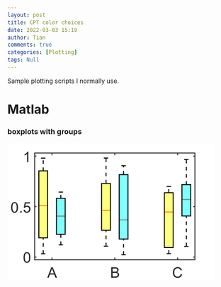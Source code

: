 ```yaml
---
layout: post
title: CPT color choices
date: 2022-03-03 15:19
author: Tian
comments: true
categories: [Plotting]
tags: Null
---
```


Sample plotting scripts I normally use.

# Matlab
### boxplots with groups
[![Samples](../images/plots/boxplot.png)](https://github.com/hydrotian/plotting/blob/main/matlab/boxplot.m)


